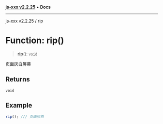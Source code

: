 [**js-xxx v2.2.25**](../README.md) • **Docs**

***

[js-xxx v2.2.25](../README.md) / rip

# Function: rip()

> **rip**(): `void`

页面灰白屏幕

## Returns

`void`

## Example

```ts
rip(); /// 页面灰白
```
